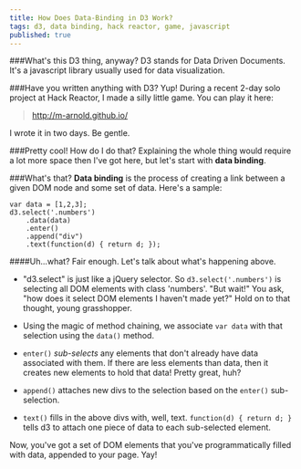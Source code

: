 ```yaml
---
title: How Does Data-Binding in D3 Work?
tags: d3, data binding, hack reactor, game, javascript
published: true
---
```


###What's this D3 thing, anyway?
D3 stands for Data Driven Documents. It's a javascript library usually used for data visualization.

###Have you written anything with D3?
Yup! During a recent 2-day solo project at Hack Reactor, I made a silly little game. You can play it here:
>http://m-arnold.github.io/

I wrote it in two days. Be gentle.

###Pretty cool! How do I do that?
Explaining the whole thing would require a lot more space then I've got here, but let's start with **data binding**.

###What's that?
**Data binding** is the process of creating a link between a given DOM node and some set of data. Here's a sample:
```
var data = [1,2,3];
d3.select('.numbers')
    .data(data)
    .enter()
    .append("div")
    .text(function(d) { return d; });
```
####Uh...what?
Fair enough. Let's talk about what's happening above.
 
* "d3.select" is  just like a jQuery selector. So `d3.select('.numbers')` is selecting all DOM elements with class 'numbers'. "But wait!" You ask, "how does it select DOM elements I haven't made yet?" Hold on to that thought, young grasshopper. 

* Using the magic of method chaining, we associate `var data` with that selection using the `data()` method.

* `enter()` *sub-selects* any elements that don't already have data associated with them. If there are less elements than data, then it creates new elements to hold that data! Pretty great, huh? 

* `append()` attaches new divs to the selection based on the `enter()` sub-selection.

* `text()` fills in the above divs with, well, text. `function(d) { return d; }` tells d3 to attach one piece of data to each sub-selected element.

Now, you've got a set of DOM elements that you've programmatically filled with data, appended to your page. Yay!
